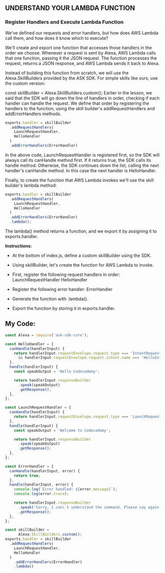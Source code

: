 ## UNDERSTAND YOUR LAMBDA FUNCTION

### Register Handlers and Execute Lambda Function

We've defined our requests and error handlers, but how does AWS Lambda call them, and how does it know which to execute?

We'll create and export one function that accesses those handlers in the order we choose. Whenever a request is sent by Alexa, AWS Lambda calls that one function, passing it the JSON request. The function processes the request, returns a JSON response, and AWS Lambda sends it back to Alexa.

Instead of building this function from scratch, we will use the Alexa.SkillBuilders provided by the ASK SDK. For simple skills like ours, use the custom version:

const skillBuilder = Alexa.SkillBuilders.custom();
Earlier in the lesson, we said that the SDK will go down the line of handlers in order, checking if each handler can handle the request. We define that order by registering the handlers to the function, using the skill builder's addRequestHandlers and addErrorHandlers methods.
```js
exports.handler = skillBuilder
  .addRequestHandlers(
    LaunchRequestHandler,
    HelloHandler
  )
  .addErrorHandlers(ErrorHandler)
```
In the above code, LaunchRequestHandler is registered first, so the SDK will always call its canHandle method first. If it returns true, the SDK calls its handle method. Otherwise, the SDK continues down the list, calling the next handler's canHandle method. In this case the next handler is HelloHandler.

Finally, to create the function that AWS Lambda invokes we'll use the skill builder's lambda method:
```js
exports.handler = skillBuilder
  .addRequestHandlers(
    LaunchRequestHandler,
    HelloHandler
  )
  .addErrorHandlers(ErrorHandler)
  .lambda();
```
The lambda() method returns a function, and we export it by assigning it to exports.handler.

**Instructions:**
* At the bottom of index.js, define a custom skillBuilder using the SDK.

* Using skillBuilder, let's create the function for AWS Lambda to invoke.

* First, register the following request handlers in order:
LaunchRequestHandler
HelloHandler

* Register the following error handler:
ErrorHandler

* Generate the function with .lambda().

* Export the function by storing it in exports.handler.

## **My Code:**
```js
const Alexa = require('ask-sdk-core');

const HelloHandler = {
  canHandle(handlerInput) {
    return handlerInput.requestEnvelope.request.type === 'IntentRequest'
      && handlerInput.requestEnvelope.request.intent.name === 'HelloIntent';
  },
  handle(handlerInput) {
    const speakOutput = 'Hello Codecademy';

    return handlerInput.responseBuilder
      .speak(speakOutput)
      .getResponse();
  },
};

const LaunchRequestHandler = {
  canHandle(handlerInput) {
    return handlerInput.requestEnvelope.request.type === 'LaunchRequest';
  },
  handle(handlerInput) {
    const speakOutput = 'Welcome to Codecademy';

    return handlerInput.responseBuilder
      .speak(speakOutput)
      .getResponse();
  },
};

const ErrorHandler = {
  canHandle(handlerInput, error) {
    return true;
  },
  handle(handlerInput, error) {
    console.log(`Error handled: ${error.message}`);
    console.log(error.trace);

    return handlerInput.responseBuilder
      .speak('Sorry, I can\'t understand the command. Please say again.')
      .getResponse();
  },
};

const skillBuilder =
      Alexa.SkillBuilders.custom();
exports.handler = skillBuilder
  .addRequestHandlers(
    LaunchRequestHandler,
    HelloHandler
  )
	.addErrorHandlers(ErrorHandler)
	.lambda()
```
